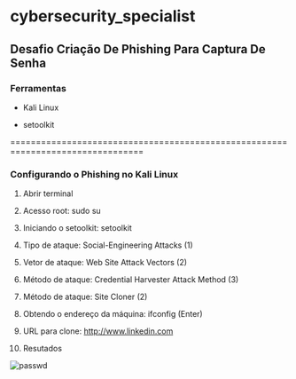 # cybersecurity_specialist

## Desafio Criação De Phishing Para Captura De Senha

### Ferramentas

* Kali Linux

* setoolkit

================================================================================

### Configurando o Phishing no Kali Linux

1. Abrir terminal

2. Acesso root: sudo su

3. Iniciando o setoolkit: setoolkit

4. Tipo de ataque: Social-Engineering Attacks (1)

5. Vetor de ataque: Web Site Attack Vectors (2)

7. Método de ataque: Credential Harvester Attack Method (3) 

8. Método de ataque: Site Cloner (2)

8. Obtendo o endereço da máquina: ifconfig (Enter)

10. URL para clone: http://www.linkedin.com

11. Resutados

![passwd](https://github.com/Daniel-Aleixo/cybersecurity_specialist/assets/85321527/e56a4901-b63c-4975-a530-53aae06de494)
